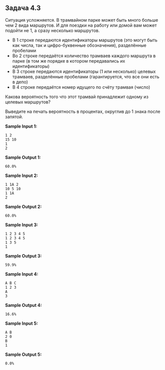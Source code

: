 ## Задача 4.3

Ситуация усложняется. В трамвайном парке может быть много больше чем 2 вида маршрутов. И для поездки на работу или домой вам может подойти не 1, а сразу несколько маршрутов.

-   В 1 строке передаются идентификаторы маршрутов (это могут быть как числа, так и цифро-буквенные обозначения), разделённые пробелами
-   Во 2 строке передаётся количество трамваев каждого маршрута в парке (в том же порядке в котором передавались их идентификаторы)
-   В 3 строке передаются идентификаторы (1 или несколько) целевых трамваев, разделённые пробелами (гарантируется, что все они есть в депо)
-   В 4 строке передаётся номер идущего по счёту трамвая (число)

Какова вероятность того что этот трамвай принадлежит одному из целевых маршрутов?

Выведите на печать вероятность в процентах, округлив до 1 знака после запятой.

**Sample Input 1:**

```commandline
1 2
15 10
1
2
```

**Sample Output 1:**

```commandline
60.0%
```

**Sample Input 2:**

```commandline
1 1A 2
10 5 10
1 1A
2
```

**Sample Output 2:**

```commandline
60.0%
```

**Sample Input 3:**

```commandline
1 2 3 4 5
1 2 3 4 5
1 3 5
1
```

**Sample Output 3:**

```commandline
59.9%
```

**Sample Input 4:**

```commandline
A B C
1 2 3
A
3
```

**Sample Output 4:**

```commandline
16.6%
```

**Sample Input 5:**

```commandline
A B
2 0
B
1
```

**Sample Output 5:**

```commandline
0.0%
```
